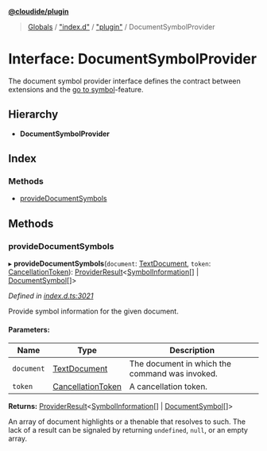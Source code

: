 **[@cloudide/plugin](../README.md)**

> [Globals](../README.md) / ["index.d"](../modules/_index_d_.md) / ["plugin"](../modules/_index_d_._plugin_.md) / DocumentSymbolProvider

# Interface: DocumentSymbolProvider

The document symbol provider interface defines the contract between extensions and
the [go to symbol](https://code.visualstudio.com/docs/editor/editingevolved#_go-to-symbol)-feature.

## Hierarchy

* **DocumentSymbolProvider**

## Index

### Methods

* [provideDocumentSymbols](_index_d_._plugin_.documentsymbolprovider.md#providedocumentsymbols)

## Methods

### provideDocumentSymbols

▸ **provideDocumentSymbols**(`document`: [TextDocument](_index_d_._plugin_.textdocument.md), `token`: [CancellationToken](_index_d_._plugin_.cancellationtoken.md)): [ProviderResult](../modules/_index_d_._plugin_.md#providerresult)\<[SymbolInformation](../classes/_index_d_._plugin_.symbolinformation.md)[] \| [DocumentSymbol](../classes/_index_d_._plugin_.documentsymbol.md)[]>

*Defined in [index.d.ts:3021](https://github.com/shuyaqian/cloudide-plugin-api/blob/9d985be/index.d.ts#L3021)*

Provide symbol information for the given document.

#### Parameters:

Name | Type | Description |
------ | ------ | ------ |
`document` | [TextDocument](_index_d_._plugin_.textdocument.md) | The document in which the command was invoked. |
`token` | [CancellationToken](_index_d_._plugin_.cancellationtoken.md) | A cancellation token. |

**Returns:** [ProviderResult](../modules/_index_d_._plugin_.md#providerresult)\<[SymbolInformation](../classes/_index_d_._plugin_.symbolinformation.md)[] \| [DocumentSymbol](../classes/_index_d_._plugin_.documentsymbol.md)[]>

An array of document highlights or a thenable that resolves to such. The lack of a result can be
signaled by returning `undefined`, `null`, or an empty array.
